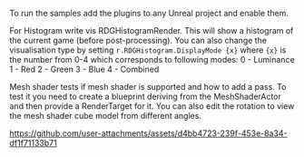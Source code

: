 To run the samples add the plugins to any Unreal project and enable them.

For Histogram write vis RDGHistogramRender. This will show a histogram of the current game (before post-processing).
You can also change the visualisation type by setting `r.RDGHistogram.DisplayMode {x}` where `{x}` is the number from 0-4 which corresponds to following modes:
0 - Luminance
1 - Red
2 - Green
3 - Blue
4 - Combined

Mesh shader tests if mesh shader is supported and how to add a pass. To test it you need to create a blueprint deriving from the MeshShaderActor and then provide a RenderTarget for it. You can also edit the rotation to view the mesh shader cube model from different angles.

https://github.com/user-attachments/assets/d4bb4723-239f-453e-8a34-df1f71133b71

